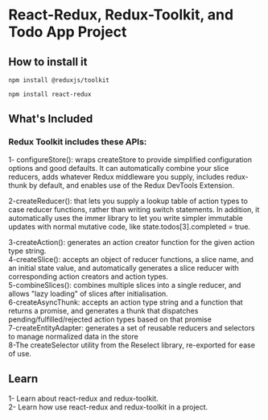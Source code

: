 # React-Redux, Redux-Toolkit, and Todo App Project

## How to install it

    npm install @reduxjs/toolkit

    npm install react-redux

## What's Included

### Redux Toolkit includes these APIs:

1- configureStore(): wraps createStore to provide simplified configuration options and good defaults. It can automatically combine your slice reducers, adds whatever Redux middleware you supply, includes redux-thunk by default, and enables use of the Redux DevTools Extension.</br>

2-createReducer(): that lets you supply a lookup table of action types to case reducer functions, rather than writing switch statements. In addition, it automatically uses the immer library to let you write simpler immutable updates with normal mutative code, like state.todos[3].completed = true.</br>

3-createAction(): generates an action creator function for the given action type string.</br>
4-createSlice(): accepts an object of reducer functions, a slice name, and an initial state value, and automatically generates a slice reducer with corresponding action creators and action types.</br>
5-combineSlices(): combines multiple slices into a single reducer, and allows "lazy loading" of slices after initialisation.</br>
6-createAsyncThunk: accepts an action type string and a function that returns a promise, and generates a thunk that dispatches pending/fulfilled/rejected action types based on that promise</br>
7-createEntityAdapter: generates a set of reusable reducers and selectors to manage normalized data in the store</br>
8-The createSelector utility from the Reselect library, re-exported for ease of use.</br>

## Learn

1- Learn about react-redux and redux-toolkit.<br/>
2- Learn how use react-redux and redux-toolkit in a project.<br/>
